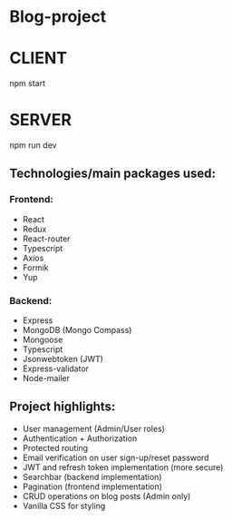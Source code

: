 # Blog-project

# CLIENT
  npm start
# SERVER
  npm run dev

  ## Technologies/main packages used:
### Frontend:
* React
* Redux
* React-router
* Typescript
* Axios
* Formik
* Yup

### Backend:
* Express
* MongoDB (Mongo Compass)
* Mongoose
* Typescript
* Jsonwebtoken (JWT)
* Express-validator
* Node-mailer

## Project highlights:
* User management (Admin/User roles)
* Authentication + Authorization
* Protected routing 
* Email verification on user sign-up/reset password
* JWT and refresh token implementation (more secure)
* Searchbar (backend implementation)
* Pagination (frontend implementation)
* CRUD operations on blog posts (Admin only)
* Vanilla CSS for styling

